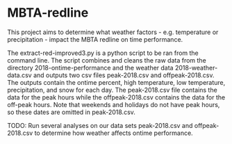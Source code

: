 # MBTA-redline
This project aims to determine what weather factors - e.g. temperature or precipitation - impact the MBTA redline on time performance. 

The extract-red-improved3.py is a python script to be ran from the command line.  The script combines and cleans the raw data from the directory 2018-ontime-performance and the weather data 2018-weather-data.csv and outputs two csv files peak-2018.csv and offpeak-2018.csv. The outputs contain the ontime percent, high temperature, low temperature, precipitation, and snow for each day. The peak-2018.csv file contains the data for the peak hours while the offpeak-2018.csv contains the data for the off-peak hours. Note that weekends and holidays do not have peak hours, so these dates are omitted in peak-2018.csv. 


TODO: Run several analyses on our data sets peak-2018.csv and offpeak-2018.csv to determine how weather affects ontime performance. 

